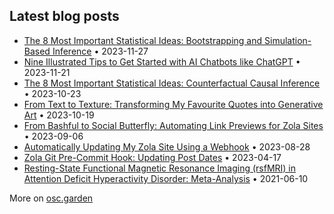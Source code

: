 <!--
**welpo/welpo** is a ✨ _special_ ✨ repository because its `README.md` (this file) appears on your GitHub profile.

Here are some ideas to get you started:

- 🔭 I’m currently working on ...
- 🌱 I’m currently learning ...
- 👯 I’m looking to collaborate on ...
- 🤔 I’m looking for help with ...
- 💬 Ask me about ...
- 📫 How to reach me: ...
- 😄 Pronouns: ...
- ⚡ Fun fact: ...
-->

<!-- blog starts -->
## Latest blog posts

- [The 8 Most Important Statistical Ideas: Bootstrapping and Simulation-Based Inference](https://osc.garden/blog/bootstrapping-and-simulation-based-inference/) • 2023-11-27
- [Nine Illustrated Tips to Get Started with AI Chatbots like ChatGPT](https://osc.garden/blog/beginners-guide-to-ai-chatbots/) • 2023-11-21
- [The 8 Most Important Statistical Ideas: Counterfactual Causal Inference](https://osc.garden/blog/counterfactual-causal-inference/) • 2023-10-23
- [From Text to Texture: Transforming My Favourite Quotes into Generative Art](https://osc.garden/blog/transforming-quotes-into-generative-art/) • 2023-10-19
- [From Bashful to Social Butterfly: Automating Link Previews for Zola Sites](https://osc.garden/blog/automating-social-media-cards-zola/) • 2023-09-06
- [Automatically Updating My Zola Site Using a Webhook](https://osc.garden/blog/updating-site-with-webhook/) • 2023-08-28
- [Zola Git Pre-Commit Hook: Updating Post Dates](https://osc.garden/blog/zola-date-git-hook/) • 2023-04-17
- [Resting-State Functional Magnetic Resonance Imaging (rsfMRI) in Attention Deficit Hyperactivity Disorder: Meta-Analysis](https://osc.garden/blog/rsfmri-adhd-meta-analysis/) • 2021-06-10

More on [osc.garden](https://osc.garden)
<!-- blog ends -->
